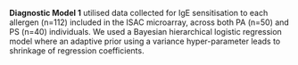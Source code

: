 **Diagnostic Model 1** utilised data collected for IgE sensitisation to each allergen (n=112) included in the ISAC microarray, across both PA (n=50) and PS (n=40) individuals. We used a Bayesian hierarchical logistic regression model where an adaptive prior using a variance hyper-parameter leads to shrinkage of regression coefficients.
